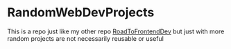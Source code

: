 # RandomWebDevProjects
This is a repo just like my other repo [RoadToFrontendDev](https://github.com/RebelOfDeath/RoadToFrontendDev) but just with more random projects are not necessarily reusable or useful 
